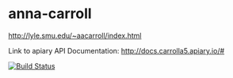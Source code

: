 # anna-carroll

http://lyle.smu.edu/~aacarroll/index.html

Link to apiary API Documentation: http://docs.carrolla5.apiary.io/#

[![Build Status](https://travis-ci.org/aacarroll/anna-carroll.svg?branch=master)](https://travis-ci.org/aacarroll/anna-carroll)
